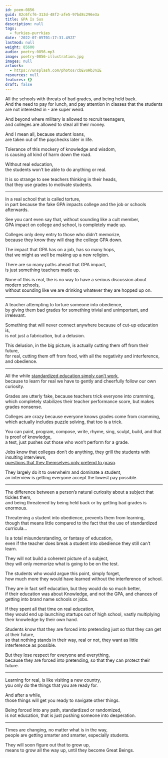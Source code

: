 ```yaml
---
id: poem-0856
guid: 82c6fcf6-313d-48f2-afe5-97bd8c296e3a
title: GPA Is Sus
description: null
tags:
  - furkies-purrkies
date: '2022-07-05T01:17:31.492Z'
lastmod: null
weight: 85600
audio: poetry-0856.mp3
image: poetry-0856-illustration.jpg
images: null
artwork:
  - https://unsplash.com/photos/cbEvoHbJnIE
resources: null
features: {}
draft: false
---
```


All the schools with threats of bad grades, and being held back.\
And the need to pay for lunch, and pay attention in classes that the students are not interested in - are super weird.

And beyond where military is allowed to recruit teenagers,\
and colleges are allowed to steal all their money.

And I mean all, because student loans,\
are taken out of the paychecks later in life.

Tolerance of this mockery of knowledge and wisdom,\
is causing all kind of harm down the road.

Without real education,\
the students won’t be able to do anything or real.

It is so strange to see teachers thinking in their heads,\
that they use grades to motivate students.

---

In a real school that is called torture,\
in part because the fake GPA impacts college and the job or schools afterwards.

See you cant even say that, without sounding like a cult member,\
GPA impact on college and school, is completely made up.

Colleges only deny entry to those who didn’t memorize,\
because they know they will drag the college GPA down.

The impact that GPA has on a job, has so many hops,\
that we might as well be making up a new religion.

There are so many paths ahead that GPA impact,\
is just something teachers made up.

None of this is real, the is no way to have a serious discussion about modern schools,\
without sounding like we are drinking whatever they are hopped up on.

---

A teacher attempting to torture someone into obedience,\
by giving them bad grades for something trivial and unimportant, and irrelevant.

Something that will never connect anywhere because of cut-up education is,\
is not just a fabrication, but a delusion.

This delusion, in the big picture, is actually cutting them off from their future,\
for real, cutting them off from food, with all the negativity and interference, and obedience.

---

All the while [standardized education simply can’t work](https://www.youtube.com/watch?v=sxyKNMrhEvY),\
because to learn for real we have to gently and cheerfully follow our own curiosity.

Grades are utterly fake, because teachers trick everyone into cramming,\
which completely stabilizes their teacher performance score, but makes grades nonsense.

Colleges are crazy because everyone knows grades come from cramming,\
which actually includes puzzle solving, that too is a trick.

You can paint, program, compose, write, rhyme, sing, sculpt, build, and that is proof of knowledge,\
a test, just pushes out those who won’t perform for a grade.

Jobs know that colleges don’t do anything, they grill the students with insulting interviews,\
[questions that they themselves only pretend to grasp](https://www.youtube.com/watch?v=svCYbkS0Sjk).

They largely do it to overwhelm and dominate a student,\
an interview is getting everyone accept the lowest pay possible.

---

The difference between a person’s natural curiosity about a subject that tickles them,\
and being threatened by being held back or by getting bad grades is enormous.

Threatening a student into obedience, prevents them from learning,\
though that means little compared to the fact that the use of standardized curricula...

Is a total misunderstanding, or fantasy of education,\
even if the teacher does break a student into obedience they still can’t learn.

They will not build a coherent picture of a subject,\
they will only memorize what is going to be on the test.

The students who would argue this point, simply forget,\
how much more they would have learned without the interference of school.

They are in fact self education, but they would do so much better,\
if their education was about Knowledge, and not the GPA, and chances of getting into brand name schools or jobs.

If they spent all that time on real education,\
they would end up launching startups out of high school, vastly multiplying their knowledge by their own hand.

Students know that they are forced into pretending just so that they can get at their future,\
so that nothing stands in their way, real or not, they want as little interference as possible.

But they lose respect for everyone and everything,\
because they are forced into pretending, so that they can protect their future.

---

Learning for real, is like visiting a new country,\
you only do the things that you are ready for.

And after a while,\
those things will get you ready to navigate other things.

Being forced into any path, standardized or randomized,\
is not education, that is just pushing someone into desperation.

---

Times are changing, no matter what is in the way,\
people are getting smarter and smarter, especially students.

They will soon figure out that to grow up,\
means to grow all the way up, until they become Great Beings.
